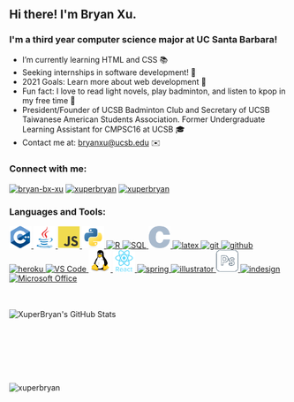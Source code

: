 ## Hi there! I'm Bryan Xu.

### I'm a third year computer science major at UC Santa Barbara!


- I’m currently learning HTML and CSS 📚
- Seeking internships in software development! 🌱
- 2021 Goals: Learn more about web development 💪
- Fun fact: I love to read light novels, play badminton, and listen to kpop in my free time 🎵
- President/Founder of UCSB Badminton Club and Secretary of UCSB Taiwanese American Students Association. Former Undergraduate Learning Assistant for CMPSC16 at UCSB 🎓
- Contact me at: bryanxu@ucsb.edu ✉️

<h3 align="left">Connect with me:</h3>
<p align="left">
<a href="https://linkedin.com/in/bryan-bx-xu" target="blank"><img align="center" src="https://cdn.jsdelivr.net/npm/simple-icons@3.0.1/icons/linkedin.svg" alt="bryan-bx-xu" height="30" width="40" /></a>
<a href="https://fb.com/xuperbryan" target="blank"><img align="center" src="https://cdn.jsdelivr.net/npm/simple-icons@3.0.1/icons/facebook.svg" alt="xuperbryan" height="30" width="40" /></a>
<a href="https://instagram.com/xuperbryan" target="blank"><img align="center" src="https://cdn.jsdelivr.net/npm/simple-icons@3.0.1/icons/instagram.svg" alt="xuperbryan" height="30" width="40" /></a>
</p>

<h3 align="left">Languages and Tools:</h3>
<p align="left"> 
  <a href="https://www.w3schools.com/cpp/" target="_blank"> <img src="https://raw.githubusercontent.com/devicons/devicon/master/icons/cplusplus/cplusplus-original.svg" alt="cplusplus" width="40" height="40"/> 
  <a href="https://www.java.com" target="_blank"> <img src="https://raw.githubusercontent.com/devicons/devicon/master/icons/java/java-original.svg" alt="java" width="40" height="40"/> </a> 
  <a href="https://developer.mozilla.org/en-US/docs/Web/JavaScript" target="_blank"> <img src="https://raw.githubusercontent.com/devicons/devicon/master/icons/javascript/javascript-original.svg" alt="javascript" width="40" height="40"/> 
    <a href="https://www.python.org" target="_blank"> <img src="https://raw.githubusercontent.com/devicons/devicon/master/icons/python/python-original.svg" alt="python" width="40" height="40"/> </a> 
    <a href="https://www.r-project.org/" target="_blank"> <img src="https://styleguide.datacamp.com/assets/toolkit/images/enterprise/components/icons/r-icon-4c3fd002c1.svg" alt="R" width="40" height="40"/> </a> 
     <a href="https://en.wikipedia.org/wiki/SQL" target="_blank"> <img src="https://www.svgrepo.com/show/13344/sql-file-format.svg" alt="SQL" width="40" height="40"/> </a> 
    <a href="https://www.cprogramming.com/" target="_blank"> <img src="https://raw.githubusercontent.com/devicons/devicon/master/icons/c/c-original.svg" alt="c" width="40" height="40"/> </a>  </a> 
     <a href="https://www.latex-project.org/" target="_blank"> <img src="https://cdn.worldvectorlogo.com/logos/latex.svg" alt="latex" width="40" height="40"/> </a> 
    <a href="https://git-scm.com/" target="_blank"> <img src="https://www.vectorlogo.zone/logos/git-scm/git-scm-icon.svg" alt="git" width="40" height="40"/> </a> 
    <a href="https://github.com/" target="_blank"> <img src="https://raw.githubusercontent.com/simple-icons/simple-icons/b60b80160219c1a1a9070edbb01de3014dc9b4fa/icons/github.svg" alt="github" width="40" height="40"/> </a> 
    <a href="https://heroku.com" target="_blank"> <img src="https://www.vectorlogo.zone/logos/heroku/heroku-icon.svg" alt="heroku" width="40" height="40"/> </a> 
    <a href="code.visualstudio.com" target="_blank"> <img src="https://user-images.githubusercontent.com/674621/71187801-14e60a80-2280-11ea-94c9-e56576f76baf.png" alt="VS Code" width="40" height="40"/> </a> 
  <a href="https://www.linux.org/" target="_blank"> <img src="https://raw.githubusercontent.com/devicons/devicon/master/icons/linux/linux-original.svg" alt="linux" width="40" height="40"/> </a> 
  <a href="https://reactjs.org/" target="_blank"> <img src="https://raw.githubusercontent.com/devicons/devicon/master/icons/react/react-original-wordmark.svg" alt="react" width="40" height="40"/> </a> 
  <a href="https://spring.io/" target="_blank"> <img src="https://www.vectorlogo.zone/logos/springio/springio-icon.svg" alt="spring" width="40" height="40"/> </a> 
    <a href="https://www.adobe.com/in/products/illustrator.html" target="_blank"> <img src="https://www.vectorlogo.zone/logos/adobe_illustrator/adobe_illustrator-icon.svg" alt="illustrator" width="40" height="40"/> </a>  </a> 
  <a href="https://www.photoshop.com/en" target="_blank"> <img src="https://raw.githubusercontent.com/devicons/devicon/master/icons/photoshop/photoshop-line.svg" alt="photoshop" width="40" height="40"/> </a> 
<a href="https://www.adobe.com/products/indesign.html" target="_blank"> <img src="https://upload.wikimedia.org/wikipedia/commons/thumb/b/b6/Adobe_InDesign_Icon_%28CS6%29.svg/720px-Adobe_InDesign_Icon_%28CS6%29.svg.png" alt="indesign" width="40" height="40"/> </a>
<a href="https://www.office.com/" target="_blank"> <img src="https://cdn3.iconfinder.com/data/icons/popular-services-brands-vol-2/512/microsoft-office-512.png" alt="Microsoft Office" width="40" height="40"/> </a> </p>


<br />
<br />
<img align="left" alt="XuperBryan's GitHub Stats" src="https://github-readme-stats.codestackr.vercel.app/api?username=XuperBryan&show_icons=true&hide_border=true&hide=stars&count_private=true&theme=tokyonight&include_all_commits=true" />

<br />
<br />
<br />
<br />
<br />
<br />
<br />
<p><img align="left" src="https://github-readme-stats.vercel.app/api/top-langs?username=xuperbryan&show_icons=true&theme=tokyonight&locale=en&layout=compact" alt="xuperbryan" /></p>

